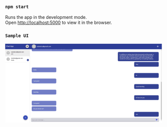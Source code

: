 ### `npm start`

Runs the app in the development mode.<br />
Open [http://localhost:5000](http://localhost:5000) to view it in the browser.

### `Sample UI`

![alt text](https://github.com/razbotics/chat-app/blob/master/chat-app.png?raw=true)